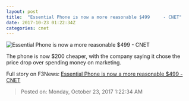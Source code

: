 ```yaml
---
layout: post
title:  "Essential Phone is now a more reasonable $499     - CNET"
date: 2017-10-23 01:22:34Z
categories: cnet
---
```


![Essential Phone is now a more reasonable $499     - CNET](https://cnet2.cbsistatic.com/img/EEkw6BUvt_BUNFIZaoJ0uJMC4wY=/670x503/2017/09/08/3d3628b0-109b-49c2-b4f1-0cd3d384b631/essential-phone-6976-023-centered.jpg)

The phone is now $200 cheaper, with the company saying it chose the price drop over spending money on marketing.


Full story on F3News: [Essential Phone is now a more reasonable $499     - CNET](http://www.f3nws.com/n/YHWscD)

> Posted on: Monday, October 23, 2017 1:22:34 AM
